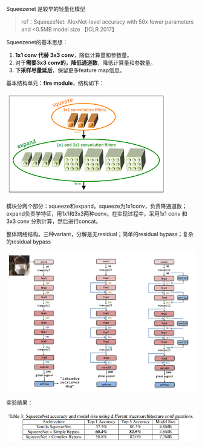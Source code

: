 Squeezenet 是较早的轻量化模型

> ref：SqueezeNet: AlexNet-level accuracy with 50x fewer parameters and <0.5MB model size 【ICLR 2017】



Squeezenet的基本思想：

1. **1x1 conv 代替 3x3 conv**，降低计算量和参数量。
2.  对于**需要3x3 conv的，降低通道数**，降低计算量和参数量。
3. **下采样尽量延后**，保留更多feature map信息。



基本结构单元：**fire module**，结构如下：



![image-20210621200345103](assets/image-20210621200345103.png)



模块分两个部分：squeeze和expand。squeeze为1x1conv，负责降通道数；expand负责学特征，用1x1和3x3两种conv。在实现过程中，采用1x1 conv 和 3x3 conv 分别计算，然后进行concat。

整体网络结构。三种variant，分解是无residual；简单的residual bypass；复杂的residual bypass

![image-20210621201001836](assets/image-20210621201001836.png)



实验结果：

![image-20210621201130384](assets/image-20210621201130384.png)









